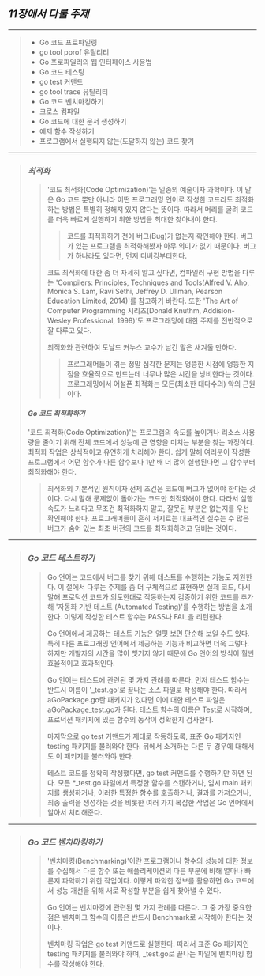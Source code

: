 ## _11장에서 다룰 주제_

---
> * Go 코드 프로파일링
> * go tool pprof 유틸리티
> * Go 프로파일러의 웹 인터페이스 사용법
> * Go 코드 테스팅
> * go test 커맨드
> * go tool trace 유틸리티
> * Go 코드 벤치마킹하기
> * 크로스 컴파일
> * Go 코드에 대한 문서 생성하기
> * 예제 함수 작성하기
> * 프로그램에서 실행되지 않는(도달하지 않는) 코드 찾기

---
> ### _최적화_
>> '코드 최적화(Code Optimization)'는 일종의 예술이자 과학이다. 이 말은 Go 코드 뿐만 아니라 어떤 프로그래밍
>> 언어로 작성한 코드라도 최적화하는 방법은 특별히 정해져 있지 않다는 뜻이다. 따라서 머리를 굴려 코드를 더욱 빠르게
>> 실행하기 위한 방법을 최대한 찾아내야 한다.
>>> 코드를 최적화하기 전에 버그(Bug)가 없는지 확인해야 한다. 버그가 있는 프로그램을 최적화해봤자 아무 의미가 
>>> 없기 때문이다. 버그가 하나라도 있다면, 먼저 디버깅부터한다.
>>
>> 코드 최적화에 대한 좀 더 자세히 알고 싶다면, 컴파일러 구현 방법을 다루는 'Compilers: Principles,
>> Techniques and Tools(Alfred V. Aho, Monica S. Lam, Ravi Sethi, Jeffrey D. Ullman,
>> Pearson Education Limited, 2014)'를 참고하기 바란다. 또한 'The Art of Computer Programming
>> 시리즈(Donald Knuthm, Addision-Wesley Professional, 1998)'도 프로그래밍에 대한 주제를 전반적으로
>> 잘 다루고 있다.
>>
>> 최적화와 관련하여 도날드 커누스 교수가 남긴 말은 새겨둘 만하다.
>>> 프로그래머들이 겪는 정말 심각한 문제는 엉뚱한 시점에 엉뚱한 지점을 효율적으로 만드는데 너무나 많은 시간을
>>> 낭비한다는 것이다. 프로그래밍에서 어설픈 최적화는 모든(최소한 대다수의) 악의 근원이다.
>>
> #### _Go 코드 최적화하기_
> '코드 최적화(Code Optimization)'는 프로그램의 속도를 높이거나 리소스 사용량을 줄이기 위해 전체 코드에서
> 성능에 큰 영향을 미치는 부분을 찾는 과정이다. 최적화 작업은 상식적이고 유연하게 처리해야 한다. 쉽게 말해
> 여러분이 작성한 프로그램에서 어떤 함수가 다른 함수보다 1만 배 더 많이 실행된다면 그 함수부터 최적화해야 한다.
>> 최적화의 기본적인 원칙이자 전제 조건은 코드에 버그가 없어야 한다는 것이다. 다시 말해 문제없이 돌아가는 코드만
>> 최적화해야 한다. 따라서 실행 속도가 느리다고 무조건 최적화하지 말고, 잘못된 부분은 없는지를 우선 확인해야 한다.
>> 프로그래머들이 흔히 저지르는 대표적인 실수는 수 많은 버그가 숨어 있는 최초 버전의 코드를 최적화하려고 덤비는 것이다.

---
> ### _Go 코드 테스트하기_
>> Go 언어는 코드에서 버그를 찾기 위해 테스트를 수행하는 기능도 지원한다. 이 절에서 다루는 주제를 좀 더 구체적으로
>> 표현하면 실제 코드, 다시 말해 프로덕션 코드가 의도한대로 작동하는지 검증하기 위한 코드를 추가해 '자동화 기반 테스트
>> (Automated Testing)'를 수행하는 방법을 소개한다. 이렇게 작성한 테스트 함수는 PASS나 FAIL을 리턴한다.
>>
>> Go 언어에서 제공하는 테스트 기능은 얼핏 보면 단순해 보일 수도 있다. 특히 다른 프로그래밍 언어에서 제공하는
>> 기능과 비교하면 더욱 그렇다. 하지만 개발자의 시간을 많이 뻇기지 않기 때문에 Go 언어의 방식이 훨씬 효율적이고
>> 효과적인다.
>>
>> Go 언어는 테스트에 관련된 몇 가지 관례를 따른다. 먼저 테스트 함수는 반드시 이름이 '_test.go'로 끝나는
>> 소스 파일로 작성해야 한다. 따라서 aGoPackage.go란 패키지가 있다면 이에 대한 테스트 파일은 
>> aGoPackage_test.go가 된다. 테스트 함수의 이름은 Test로 시작하며, 프로덕션 패키지에 있는 함수의 동작이
>> 정확한지 검사한다.
>>
>> 마지막으로 go test 커맨드가 제대로 작동하도록, 표준 Go 패키지인 testing 패키지를 불러와야 한다. 뒤에서
>> 소개하는 다른 두 경우에 대해서도 이 패키지를 불러와야 한다.
>>
>> 테스트 코드를 정확히 작성했다면, go test 커맨드를 수행하기만 하면 된다. 모든 *_test.go 파일에서 특정한
>> 함수를 스캔하거나, 임시 main 패키지를 생성하거나, 이러한 특정한 함수를 호출하거나, 결과를 가져오거나, 최종
>> 출력을 생성하는 것을 비롯한 여러 가지 복잡한 작업은 Go 언어에서 알아서 처리해준다.

---
> ### _Go 코드 벤치마킹하기_
>> '벤치마킹(Benchmarking)'이란 프로그램이나 함수의 성능에 대한 정보를 수집해서 다른 함수 또는 애플리케이션의
>> 다른 부분에 비해 얼마나 빠른지 파악하기 위한 작업이다. 이렇게 파악한 정보를 활용하면 Go 코드에서 성능 개선을
>> 위해 새로 작성할 부분을 쉽게 찾아낼 수 있다.
>>
>> Go 언어는 벤치마킹에 관련된 몇 가지 관례를 따른다. 그 중 가장 중요한 점은 벤치마크 함수의 이름은 반드시
>> Benchmark로 시작해야 한다는 것이다.
>>
>> 벤치마킹 작업은 go test 커맨드로 실행한다. 따라서 표준 Go 패키지인 testing 패키지를 불러와야 하며,
>> _test.go로 끝나는 파일에 벤치마킹 함수를 작성해야 한다.